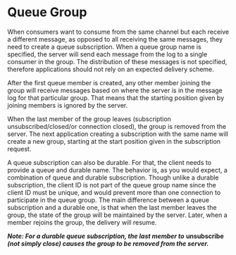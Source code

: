 # Queue Group

When consumers want to consume from the same channel but each receive a different message, as opposed to all receiving the same messages, they need to create a queue subscription. When a queue group name is specified, the server will send each message from the log to a single consumer in the group. The distribution of these messages is not specified, therefore applications should not rely on an expected delivery scheme.

After the first queue member is created, any other member joining the group will receive messages based on where the server is in the message log for that particular group. That means that the starting position given by joining members is ignored by the server.

When the last member of the group leaves \(subscription unsubscribed/closed/or connection closed\), the group is removed from the server. The next application creating a subscription with the same name will create a new group, starting at the start position given in the subscription request.

A queue subscription can also be durable. For that, the client needs to provide a queue and durable name. The behavior is, as you would expect, a combination of queue and durable subscription. Though unlike a durable subscription, the client ID is not part of the queue group name since the client ID must be unique, and would prevent more than one connection to participate in the queue group. The main difference between a queue subscription and a durable one, is that when the last member leaves the group, the state of the group will be maintained by the server. Later, when a member rejoins the group, the delivery will resume.

_**Note: For a durable queue subscription, the last member to**_ **unsubscribe** _**\(not simply close\) causes the group to be removed from the server.**_

